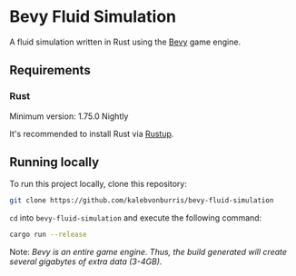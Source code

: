 ﻿# Bevy Fluid Simulation

A fluid simulation written in Rust using the [Bevy](https://bevyengine.org/) game engine.

## Requirements

### Rust

Minimum version: 1.75.0 Nightly

It's recommended to install Rust via [Rustup](https://rustup.rs/).

## Running locally

To run this project locally, clone this repository:

```bash
git clone https://github.com/kalebvonburris/bevy-fluid-simulation
```

`cd` into `bevy-fluid-simulation` and execute the following command:

```bash
cargo run --release
```

Note: *Bevy is an entire game engine. Thus, the build generated will create several gigabytes of extra data (3-4GB).*